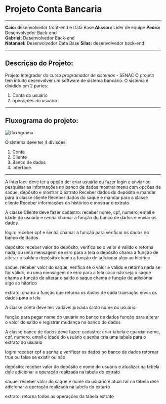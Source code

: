 # Projeto Conta Bancaria
---

**Caio:** desenvolvedor front-end e Data Base 
**Alisson:** Líder de equipe 
**Pedro:** Desenvolvedor Back-end  
**Gabriel:** Desenvolvedor Back-end  
**Natanael:** Desenvolvedor Data Base 
**Silas:** desenvolvedor back-end

---

## Descrição do Projeto:  
Projeto integrador do curso *programador de sistemas* - SENAC
O projeto tem intuito desenvolver um software de sistema bancário.
O sistema é dividido em 2 partes:
1. Conta do usuário
2. operações do usuário

---


## Fluxograma do projeto:
![fluxograma](https://github.com/osmozeInc/projeto-conta-bancaria/assets/120123623/07aa3120-c0c0-4a9e-a287-0f39e69a8619)

O sistema deve ter 4 divisões:
1. Conta
2. Cliente
3. Banco de dados
4. Interface
---

A Interface deve ter a opção de:
criar usuário ou fazer login e enviar ou pesquisar as informações no banco de dados
mostrar menu com opções de saque, depósito e mostrar o extrato
Receber dados do depósito e mandar para a classe cliente
Receber dados do saque e mandar para a classe cliente
Receber informações do histórico e mostrar o extrato


A classe Cliente deve fazer
cadastro:
receber nome, cpf, numero, email e idade do usuário e senha
chamar a função do banco de dados e enviar os dados


login:
receber cpf e senha
chamar a função para verificar os dados no banco de dados


depósito:
receber valor do depósito,
verifica se o valor é valido e retorna nada, ou uma mensagem de erro para a tela
o depósito chama a função de alterar o saldo
o depósito chama a função de adicionar algo ao hitórico


saque:
receber valor do saque,
verifica se o valor é valido e retorna nada se for válido, ou uma mensagem de erro para a tela caso não seja
o saque chama a função de alterar o saldo
o saque chama a função de adicionar algo ao hitórico


extrato:
chama a função que retorna os dados de cada transação
envia os dados para a tela



A classe conta deve ter:
variavel privada saldo
nome do usuário


função para pegar nome do usuário no banco de dados
funçâo para alterar o valor do saldo e registrar mudança no banco de dados



A classe banco de dados deve fazer:
cadastro:
criar tabela e guardar nome, cpf, numero, email e idade do usuário e senha
cria uma tabela para o extrato do usuário


login:
receber cpf e senha e verificar os dados no banco de dados
retornar true ou false se existir ou não


depósito:
receber valor do depósito e nome do usuário e atualizar na tabela dele
adicionar a operação realizada na tabela do extrato


saque:
receber valor do saque e nome do usuário e atualizar na tabela dele
adicionar a operação realizada na tabela do extarto


extrato:
retorna todos as operações da tabela extrato
